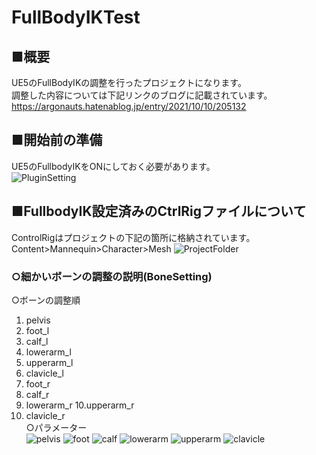 # FullBodyIKTest
## ■概要
UE5のFullBodyIKの調整を行ったプロジェクトになります。  
調整した内容については下記リンクのブログに記載されています。  
<https://argonauts.hatenablog.jp/entry/2021/10/10/205132>

## ■開始前の準備
UE5のFullbodyIKをONにしておく必要があります。  
![PluginSetting](https://cdn-ak.f.st-hatena.com/images/fotolife/y/yoshikata1990/20210713/20210713214523.jpg)

## ■FullbodyIK設定済みのCtrlRigファイルについて
ControlRigはプロジェクトの下記の箇所に格納されています。  
Content>Mannequin>Character>Mesh
![ProjectFolder](https://cdn-ak.f.st-hatena.com/images/fotolife/y/yoshikata1990/20211010/20211010200651.png)  

### ○細かいボーンの調整の説明(BoneSetting)
○ボーンの調整順  
1. pelvis
2. foot_l
3. calf_l
4. lowerarm_l
5. upperarm_l
6. clavicle_l
7. foot_r
8. calf_r
9. lowerarm_r
10.upperarm_r
11. clavicle_r  
○パラメーター  
![pelvis](https://cdn-ak.f.st-hatena.com/images/fotolife/y/yoshikata1990/20211010/20211010152623.png)
![foot](https://cdn-ak.f.st-hatena.com/images/fotolife/y/yoshikata1990/20211010/20211010170231.png)
![calf](https://cdn-ak.f.st-hatena.com/images/fotolife/y/yoshikata1990/20211010/20211010165943.png)
![lowerarm](https://cdn-ak.f.st-hatena.com/images/fotolife/y/yoshikata1990/20211010/20211010203509.png)
![upperarm](https://cdn-ak.f.st-hatena.com/images/fotolife/y/yoshikata1990/20211010/20211010174630.png)
![clavicle](https://cdn-ak.f.st-hatena.com/images/fotolife/y/yoshikata1990/20211010/20211010175830.png)





